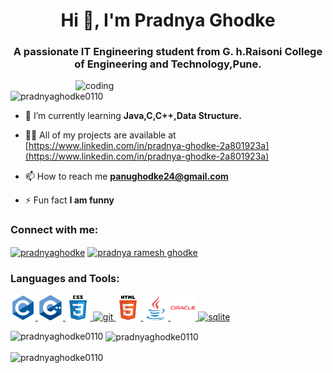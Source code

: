 <h1 align="center">Hi 👋, I'm Pradnya Ghodke</h1>
<h3 align="center">A passionate IT Engineering student from G. h.Raisoni College of Engineering and Technology,Pune.</h3>
<img align="right" alt="coding" width="400" src="https://tse1.explicit.bing.net/th?id=OIP.v-fD7Gm_N59ipd5qNKzcXQHaFj&pid=Api&P=0">
<p align="left"> <img src="https://komarev.com/ghpvc/?username=pradnyaghodke0110&label=Profile%20views&color=0e75b6&style=flat" alt="pradnyaghodke0110" /> </p>

- 🌱 I’m currently learning **Java,C,C++,Data Structure.**

- 👨‍💻 All of my projects are available at [https://www.linkedin.com/in/pradnya-ghodke-2a801923a](https://www.linkedin.com/in/pradnya-ghodke-2a801923a)

- 📫 How to reach me **panughodke24@gmail.com**

- ⚡ Fun fact **I am funny**

<h3 align="left">Connect with me:</h3>
<p align="left">
<a href="https://linkedin.com/in/pradnyaghodke" target="blank"><img align="center" src="https://raw.githubusercontent.com/rahuldkjain/github-profile-readme-generator/master/src/images/icons/Social/linked-in-alt.svg" alt="pradnyaghodke" height="30" width="40" /></a>
<a href="https://www.hackerrank.com/pradnya ramesh ghodke" target="blank"><img align="center" src="https://raw.githubusercontent.com/rahuldkjain/github-profile-readme-generator/master/src/images/icons/Social/hackerrank.svg" alt="pradnya ramesh ghodke" height="30" width="40" /></a>
</p>

<h3 align="left">Languages and Tools:</h3>
<p align="left"> <a href="https://www.cprogramming.com/" target="_blank" rel="noreferrer"> <img src="https://raw.githubusercontent.com/devicons/devicon/master/icons/c/c-original.svg" alt="c" width="40" height="40"/> </a> <a href="https://www.w3schools.com/cpp/" target="_blank" rel="noreferrer"> <img src="https://raw.githubusercontent.com/devicons/devicon/master/icons/cplusplus/cplusplus-original.svg" alt="cplusplus" width="40" height="40"/> </a> <a href="https://www.w3schools.com/css/" target="_blank" rel="noreferrer"> <img src="https://raw.githubusercontent.com/devicons/devicon/master/icons/css3/css3-original-wordmark.svg" alt="css3" width="40" height="40"/> </a> <a href="https://git-scm.com/" target="_blank" rel="noreferrer"> <img src="https://www.vectorlogo.zone/logos/git-scm/git-scm-icon.svg" alt="git" width="40" height="40"/> </a> <a href="https://www.w3.org/html/" target="_blank" rel="noreferrer"> <img src="https://raw.githubusercontent.com/devicons/devicon/master/icons/html5/html5-original-wordmark.svg" alt="html5" width="40" height="40"/> </a> <a href="https://www.java.com" target="_blank" rel="noreferrer"> <img src="https://raw.githubusercontent.com/devicons/devicon/master/icons/java/java-original.svg" alt="java" width="40" height="40"/> </a> <a href="https://www.oracle.com/" target="_blank" rel="noreferrer"> <img src="https://raw.githubusercontent.com/devicons/devicon/master/icons/oracle/oracle-original.svg" alt="oracle" width="40" height="40"/> </a> <a href="https://www.sqlite.org/" target="_blank" rel="noreferrer"> <img src="https://www.vectorlogo.zone/logos/sqlite/sqlite-icon.svg" alt="sqlite" width="40" height="40"/> </a> </p>

<p><img align="left" src="https://github-readme-stats.vercel.app/api/top-langs?username=pradnyaghodke0110&show_icons=true&locale=en&layout=compact" alt="pradnyaghodke0110" /></p>

<p>&nbsp;<img align="center" src="https://github-readme-stats.vercel.app/api?username=pradnyaghodke0110&show_icons=true&locale=en" alt="pradnyaghodke0110" /></p>

<p><img align="center" src="https://github-readme-streak-stats.herokuapp.com/?user=pradnyaghodke0110&" alt="pradnyaghodke0110" /></p>

